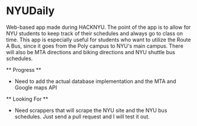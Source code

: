 NYUDaily
========

Web-based app made during HACKNYU. The point of the app is to allow for NYU students to keep track of their schedules and always go to class on time. This app is especially useful for students who want to utilize the Route A Bus, since it goes from the Poly campus to NYU's main campus. There will also be MTA directions and biking directions and NYU shuttle bus schedules.

** Progress **
- Need to add the actual database implementation and the MTA and Google maps API

** Looking For **
- Need scrappers that will scrape the NYU site and the NYU bus schedules. Just send a pull request and I will test it out.
